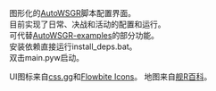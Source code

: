 图形化的[AutoWSGR](https://github.com/OpenWSGR/AutoWSGR)脚本配置界面。  
目前实现了日常、决战和活动的配置和运行。  
可代替[AutoWSGR-examples](https://github.com/OpenWSGR/AutoWSGR-examples)的部分功能。  
安装依赖直接运行install_deps.bat。  
双击main.pyw启动。

UI图标来自[css.gg](https://github.com/astrit/css.gg)和[Flowbite Icons](https://github.com/themesberg/flowbite)。
地图来自[舰R百科](https://www.zjsnrwiki.com/wiki/%E9%A6%96%E9%A1%B5)。